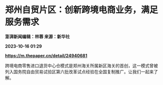 # 郑州自贸片区：创新跨境电商业务，满足服务需求
**澎湃新闻编辑：林蓉 来源：新华社**

**2023-10-16 01:29**

**https://m.thepaper.cn/detail/24940681**

跨境电商零售进口退货中心仓模式是郑州海关所属新区海关的首创，这一模式曾被列入国务院自由贸易试验区第六批改革试点经验在全国复制推广。让我们一起来了解。